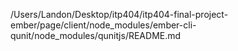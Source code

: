 /Users/Landon/Desktop/itp404/itp404-final-project-ember/page/client/node_modules/ember-cli-qunit/node_modules/qunitjs/README.md